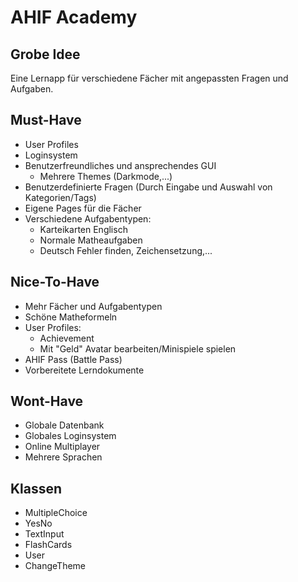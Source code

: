 # AHIF Academy

## Grobe Idee

Eine Lernapp für verschiedene Fächer mit angepassten Fragen und Aufgaben.

## Must-Have


- User Profiles
- Loginsystem
- Benutzerfreundliches und ansprechendes GUI
  - Mehrere Themes (Darkmode,...)
- Benutzerdefinierte Fragen (Durch Eingabe und Auswahl von Kategorien/Tags)
- Eigene Pages für die Fächer
- Verschiedene Aufgabentypen:
  - Karteikarten Englisch
  - Normale Matheaufgaben
  - Deutsch Fehler finden, Zeichensetzung,...


## Nice-To-Have

- Mehr Fächer und Aufgabentypen
- Schöne Matheformeln
- User Profiles:
  - Achievement
  - Mit "Geld" Avatar bearbeiten/Minispiele spielen
- AHIF Pass (Battle Pass)
- Vorbereitete Lerndokumente

## Wont-Have

- Globale Datenbank
- Globales Loginsystem
- Online Multiplayer
- Mehrere Sprachen

## Klassen

- MultipleChoice
- YesNo
- TextInput
- FlashCards
- User
- ChangeTheme